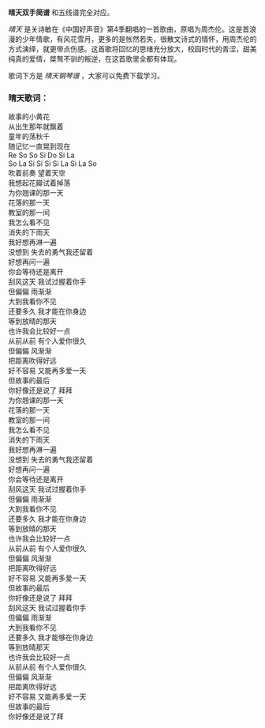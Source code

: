 

**晴天双手简谱** 和五线谱完全对应。

_晴天_
是关诗敏在《中国好声音》第4季翻唱的一首歌曲，原唱为周杰伦。这是首浪漫的少年情歌，有风花雪月，更多的是怅然若失，很散文诗式的情怀，用周杰伦的方式演绎，就更带点伤感。这首歌将回忆的思绪充分放大，校园时代的青涩，甜美纯真的爱情，桀骜不驯的叛逆，在这首歌里全都有体现。

歌词下方是 _晴天钢琴谱_ ，大家可以免费下载学习。

### 晴天歌词：

故事的小黄花  
从出生那年就飘着  
童年的荡秋千  
随记忆一直晃到现在  
Re So So Si Do Si La  
So La Si Si Si Si La Si La So  
吹着前奏 望着天空  
我想起花瓣试着掉落  
为你翘课的那一天  
花落的那一天  
教室的那一间  
我怎么看不见  
消失的下雨天  
我好想再淋一遍  
没想到 失去的勇气我还留着  
好想再问一遍  
你会等待还是离开  
刮风这天 我试过握着你手  
但偏偏 雨渐渐  
大到我看你不见  
还要多久 我才能在你身边  
等到放晴的那天  
也许我会比较好一点  
从前从前 有个人爱你很久  
但偏偏 风渐渐  
把距离吹得好远  
好不容易 又能再多爱一天  
但故事的最后  
你好像还是说了 拜拜  
为你翘课的那一天  
花落的那一天  
教室的那一间  
我怎么看不见  
消失的下雨天  
我好想再淋一遍  
没想到 失去的勇气我还留着  
好想再问一遍  
你会等待还是离开  
刮风这天 我试过握着你手  
但偏偏 雨渐渐  
大到我看你不见  
还要多久 我才能在你身边  
等到放晴的那天  
也许我会比较好一点  
从前从前 有个人爱你很久  
但偏偏 风渐渐  
把距离吹得好远  
好不容易 又能再多爱一天  
但故事的最后  
你好像还是说了 拜拜  
刮风这天 我试过握着你手  
但偏偏 雨渐渐  
大到我看你不见  
还要多久 我才能够在你身边  
等到放晴那天  
也许我会比较好一点  
从前从前 有个人爱你很久  
但偏偏 风渐渐  
把距离吹得好远  
好不容易 又能再多爱一天  
但故事的最后  
你好像还是说了拜


